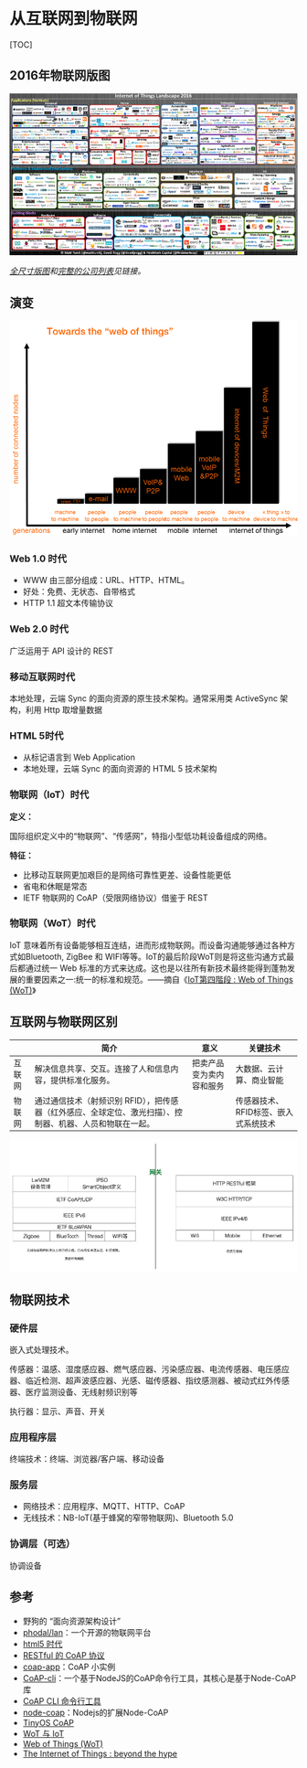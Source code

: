 # 从互联网到物联网

[TOC]

## 2016年物联网版图

![Internet-of-Things-2016](../img/Internet-of-Things-2016_sm.png)

*[全尺寸版图](http://mattturck.com/wp-content/uploads/2016/03/Internet-of-Things-2016.png)和[完整的公司列表](http://dfkoz.com/iot-landscape/)见链接。*

## 演变

![](../img/wot.png)

### Web 1.0 时代

- WWW 由三部分组成：URL、HTTP、HTML。
- 好处：免费、无状态、自带格式
- HTTP 1.1 超文本传输协议

### Web 2.0 时代

广泛运用于 API 设计的 REST

### 移动互联网时代

本地处理，云端 Sync 的面向资源的原生技术架构。通常采用类 ActiveSync 架构，利用 Http 取增量数据

### HTML 5时代

- 从标记语言到 Web Application
- 本地处理，云端 Sync 的面向资源的 HTML 5 技术架构

### 物联网（IoT）时代

**定义：**

国际组织定义中的“物联网”、“传感网”，特指小型低功耗设备组成的网络。

**特征：**

- 比移动互联网更加艰巨的是网络可靠性更差、设备性能更低
- 省电和休眠是常态
- IETF 物联网的 CoAP（受限网络协议）借鉴于 REST

### 物联网（WoT）时代

IoT 意味着所有设备能够相互连结，进而形成物联网。而设备沟通能够通过各种方式如Bluetooth, ZigBee 和 WIFI等等。IoT的最后阶段WoT则是将这些沟通方式最后都通过统一 Web 标准的方式来达成。这也是以往所有新技术最终能得到蓬勃发展的重要因素之一:统一的标准和规范。——摘自《[IoT第四階段 : Web of Things (WoT)](http://iotforum.advantech.com/discussion/104/iot%E7%AC%AC%E5%9B%9B%E9%9A%8E%E6%AE%B5-web-of-things-wot)》 

## 互联网与物联网区别

|      | 简介                                       | 意义           | 关键技术                 |
| ---- | ---------------------------------------- | ------------ | -------------------- |
| 互联网  | 解决信息共享、交互。连接了人和信息内容，提供标准化服务。             | 把卖产品变为卖内容和服务 | 大数据、云计算、商业智能         |
| 物联网  | 通过通信技术（射频识别 RFID），把传感器（红外感应、全球定位、激光扫描）、控制器、机器、人员和物联在一起。 |              | 传感器技术、RFID标签、嵌入式系统技术 |

![对比IETF物联网 CoAP 和 传统互联网 REST](../img/ietf-coap.png)

## 物联网技术

### 硬件层

嵌入式处理技术。

传感器：温感、湿度感应器、燃气感应器、污染感应器、电流传感器、电压感应器、临近检测、超声波感应器、光感、磁传感器、指纹感测器、被动式红外传感器、医疗监测设备、无线射频识别等

执行器：显示、声音、开关

### 应用程序层

终端技术：终端、浏览器/客户端、移动设备

### 服务层

- 网络技术：应用程序、MQTT、HTTP、CoAP
- 无线技术：NB-IoT(基于蜂窝的窄带物联网)、Bluetooth 5.0

### 协调层（可选）

协调设备

## 参考

- 野狗的 “面向资源架构设计”
- [phodal/lan](https://github.com/phodal/lan)：一个开源的物联网平台
- [html5 时代](../html/html5.html)
- [RESTful 的 CoAP 协议](http://www.ituring.com.cn/tupubarticle/3795)
- [coap-app](https://github.com/TingGe/tingge.github.io/tree/master/lab/coap-app)：CoAP 小实例
- [CoAP-cli](https://github.com/mcollina/coap-cli)：一个基于NodeJS的CoAP命令行工具，其核心是基于Node-CoAP库
- [CoAP CLI 命令行工具](https://www.phodal.com/blog/coap-command-line-tools-set/)
- [node-coap](https://github.com/mcollina/node-coap)：Nodejs的扩展Node-CoAP
- [TinyOS CoAP](http://tinyos.stanford.edu/tinyos-wiki/index.php/CoAP)
- [WoT 与 IoT](../html/iot.html)
- [Web of Things (WoT)](../html/wot.html)
- [The Internet of Things : beyond the hype](https://recherche.orange.com/en/the-internet-of-things-beyond-the-hype/)